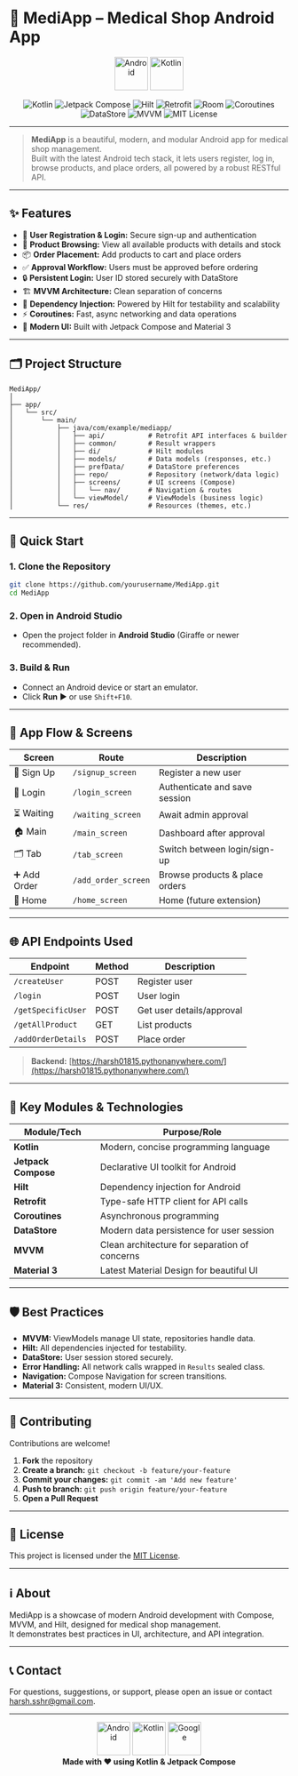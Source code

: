 # 💊 **MediApp – Medical Shop Android App**

<p align="center">
  <img src="https://img.icons8.com/color/96/000000/android-os.png" width="60" alt="Android" />
  <img src="https://img.icons8.com/color/96/000000/kotlin.png" width="60" alt="Kotlin" />
</p>

<p align="center">
  <img src="https://img.shields.io/badge/Kotlin-1.9%2B-purple?logo=kotlin" alt="Kotlin" />
  <img src="https://img.shields.io/badge/Jetpack%20Compose-UI-blue?logo=android" alt="Jetpack Compose" />
  <img src="https://img.shields.io/badge/Hilt-DI-green?logo=dagger" alt="Hilt" />
  <img src="https://img.shields.io/badge/Retrofit-Networking-orange?logo=retrofit" alt="Retrofit" />
  <img src="https://img.shields.io/badge/Room-Database-blueviolet?logo=sqlite" alt="Room" />
  <img src="https://img.shields.io/badge/Coroutines-Async-lightblue?logo=kotlin" alt="Coroutines" />
  <img src="https://img.shields.io/badge/DataStore-Persistence-yellowgreen?logo=android" alt="DataStore" />
  <img src="https://img.shields.io/badge/MVVM-Architecture-ff69b4?logo=android" alt="MVVM" />
  <img src="https://img.shields.io/badge/License-MIT-yellow.svg" alt="MIT License" />
</p>

---

> **MediApp** is a beautiful, modern, and modular Android app for medical shop management.  
> Built with the latest Android tech stack, it lets users register, log in, browse products, and place orders, all powered by a robust RESTful API.

---

## ✨ **Features**

- 📝 **User Registration & Login:** Secure sign-up and authentication
- 🛒 **Product Browsing:** View all available products with details and stock
- 📦 **Order Placement:** Add products to cart and place orders
- ✅ **Approval Workflow:** Users must be approved before ordering
- 🔒 **Persistent Login:** User ID stored securely with DataStore
- 🏗️ **MVVM Architecture:** Clean separation of concerns
- 💉 **Dependency Injection:** Powered by Hilt for testability and scalability
- ⚡ **Coroutines:** Fast, async networking and data operations
- 🎨 **Modern UI:** Built with Jetpack Compose and Material 3

---

## 🗂️ **Project Structure**

```plaintext
MediApp/
│
├── app/
│   └── src/
│       └── main/
│           ├── java/com/example/mediapp/
│           │   ├── api/           # Retrofit API interfaces & builder
│           │   ├── common/        # Result wrappers
│           │   ├── di/            # Hilt modules
│           │   ├── models/        # Data models (responses, etc.)
│           │   ├── prefData/      # DataStore preferences
│           │   ├── repo/          # Repository (network/data logic)
│           │   ├── screens/       # UI screens (Compose)
│           │   │   └── nav/       # Navigation & routes
│           │   └── viewModel/     # ViewModels (business logic)
│           └── res/               # Resources (themes, etc.)
```

---

## 🚀 **Quick Start**

### 1. **Clone the Repository**

```sh
git clone https://github.com/yourusername/MediApp.git
cd MediApp
```

### 2. **Open in Android Studio**

- Open the project folder in **Android Studio** (Giraffe or newer recommended).

### 3. **Build & Run**

- Connect an Android device or start an emulator.
- Click **Run** ▶️ or use `Shift+F10`.

---

## 🧭 **App Flow & Screens**

| Screen         | Route                | Description                      |
|----------------|---------------------|----------------------------------|
| 📝 Sign Up     | `/signup_screen`    | Register a new user              |
| 🔑 Login       | `/login_screen`     | Authenticate and save session    |
| ⏳ Waiting     | `/waiting_screen`   | Await admin approval             |
| 🏠 Main        | `/main_screen`      | Dashboard after approval         |
| 🗂️ Tab         | `/tab_screen`       | Switch between login/sign-up     |
| ➕ Add Order   | `/add_order_screen` | Browse products & place orders   |
| 🏡 Home        | `/home_screen`      | Home (future extension)          |

---

## 🌐 **API Endpoints Used**

| Endpoint                | Method | Description                |
|-------------------------|--------|----------------------------|
| `/createUser`           | POST   | Register user              |
| `/login`                | POST   | User login                 |
| `/getSpecificUser`      | POST   | Get user details/approval  |
| `/getAllProduct`        | GET    | List products              |
| `/addOrderDetails`      | POST   | Place order                |

> **Backend:** [https://harsh01815.pythonanywhere.com/](https://harsh01815.pythonanywhere.com/)

---

## 🧩 **Key Modules & Technologies**

| Module/Tech           | Purpose/Role                                      |
|-----------------------|---------------------------------------------------|
| **Kotlin**            | Modern, concise programming language              |
| **Jetpack Compose**   | Declarative UI toolkit for Android                |
| **Hilt**              | Dependency injection for Android                  |
| **Retrofit**          | Type-safe HTTP client for API calls               |
| **Coroutines**        | Asynchronous programming                          |
| **DataStore**         | Modern data persistence for user session          |
| **MVVM**              | Clean architecture for separation of concerns     |
| **Material 3**        | Latest Material Design for beautiful UI           |

---

## 🛡️ **Best Practices**

- **MVVM:** ViewModels manage UI state, repositories handle data.
- **Hilt:** All dependencies injected for testability.
- **DataStore:** User session stored securely.
- **Error Handling:** All network calls wrapped in `Results` sealed class.
- **Navigation:** Compose Navigation for screen transitions.
- **Material 3:** Consistent, modern UI/UX.

---

## 🤝 **Contributing**

Contributions are welcome!  
1. **Fork** the repository  
2. **Create a branch:** `git checkout -b feature/your-feature`  
3. **Commit your changes:** `git commit -am 'Add new feature'`  
4. **Push to branch:** `git push origin feature/your-feature`  
5. **Open a Pull Request**

---

## 📄 **License**

This project is licensed under the [MIT License](LICENSE).

---

## ℹ️ **About**

MediApp is a showcase of modern Android development with Compose, MVVM, and Hilt, designed for medical shop management.  
It demonstrates best practices in UI, architecture, and API integration.

---

## 📞 **Contact**

For questions, suggestions, or support, please open an issue or contact [harsh.sshr@gmail.com](mailto:harsh.sshr@gmail.com).

---

<p align="center">
  <img src="https://img.icons8.com/color/96/000000/android-os.png" width="60" alt="Android" />
  <img src="https://img.icons8.com/color/96/000000/kotlin.png" width="60" alt="Kotlin" />
  <img src="https://img.icons8.com/color/96/000000/google-logo.png" width="60" alt="Google" />
  <br/>
  <b>Made with ❤️ using Kotlin & Jetpack Compose</b>
</p>
